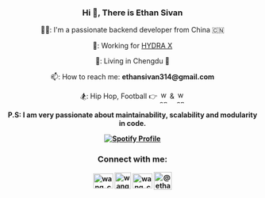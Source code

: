 <h3 align="center">Hi 👋, There is Ethan Sivan</h3>

<div align="center">

<p>🧑‍💻: I'm a passionate backend developer from China 🇨🇳</p>
<p>🏢: Working for <a href="https://www.hydrax.io/">HYDRA X</a></p>
<p>📍: Living in Chengdu 🐼</p>
<p>📫: How to reach me: <strong>ethansivan314@gmail.com</strong></p>
<p>🏂: Hip Hop, Football 👉 
  <a href="https://www.instagram.com/realmadrid" target="blank"><img align="center" src="https://github.com/wangchengxu/wangchengxu/blob/main/src/image/icons/football/Real_Madrid_CF.png" alt="wang_cheng_xu" height="25" width="17.5" /></a> 
  & 
  <a href="https://www.instagram.com/equipedefrance" target="blank"><img align="center" src="https://github.com/wangchengxu/wangchengxu/blob/main/src/image/icons/football/France_Football.svg" alt="wang_cheng_xu" height="25" width="17.5" /></a>
</p>
<p><strong>P.S: I am very passionate about maintainability, scalability and modularity in code.<strong/></p>
<p>
  <a href="https://spotify-github-profile.kittinanx.com/api/view?uid=31asj5bsbm4g2zsogosxaufctwiu&cover_image=true&theme=default&show_offline=true&background_color=121212&interchange=true&redirect=true">
    <img src="https://spotify-github-profile.kittinanx.com/api/view?uid=31asj5bsbm4g2zsogosxaufctwiu&cover_image=true&theme=default&show_offline=true&background_color=121212&interchange=true" alt="Spotify Profile"/>
  </a>
</p>

<h3>Connect with me:</h3>
<p>
  <a href="https://instagram.com/wang_cheng_xu" target="blank"><img align="center" src="https://raw.githubusercontent.com/rahuldkjain/github-profile-readme-generator/master/src/images/icons/Social/instagram.svg" alt="wang_cheng_xu" height="30" width="40" /></a>
  <a href="https://x.com/wang_cheng_xu" target="blank"><img align="center" src="https://github.com/wangchengxu/wangchengxu/blob/main/src/image/icons/social-media/X.png" alt="wang_cheng_xu" height="33" width="33" /></a>
  <a href="https://fb.com/wangchengxu314" target="blank"><img align="center" src="https://raw.githubusercontent.com/rahuldkjain/github-profile-readme-generator/master/src/images/icons/Social/facebook.svg" alt="wang_cheng_xu" height="30" width="40" /></a>
  <a href="https://medium.com/@ethansivan314" target="blank"><img align="center" src="https://github.com/wangchengxu/wangchengxu/blob/main/src/image/icons/social-media/Medium.png" alt="@ethansivan314" height="36" width="36" /></a>
</p>

</div>
